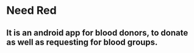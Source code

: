 # Need Red 
## It is an android app for blood donors, to donate as well as requesting for blood groups.
